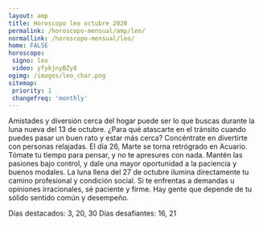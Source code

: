 ```yaml
---
layout: amp
title: Horoscopo leo octubre 2020 
permalink: /horoscopo-mensual/amp/leo/
normallink: /horoscopo-mensual/leo/
home: FALSE
horoscopo:
 signo: leo
 video: yfykjnyBZy8
ogimg: /images/leo_char.png
sitemap:
 priority: 1
 changefreq: 'monthly'
---
```



Amistades y diversión cerca del hogar puede ser lo que buscas durante la luna nueva del 13 de octubre. ¿Para qué atascarte en el tránsito cuando puedes pasar un buen rato y estar más cerca? Concéntrate en divertirte con personas relajadas. El día 26, Marte se torna retrógrado en Acuario. Tómate tu tiempo para pensar, y no te apresures con nada. Mantén las pasiones bajo control, y dale una mayor oportunidad a la paciencia y buenos modales. La luna llena del 27 de octubre ilumina directamente tu camino profesional y condición social. Si te enfrentas a demandas u opiniones irracionales, sé paciente y firme. Hay gente que depende de tu sólido sentido común y desempeño. 

Días destacados: 3, 20, 30
Días desafiantes: 16, 21